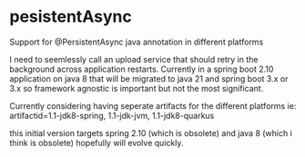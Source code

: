 # pesistentAsync
Support for @PersistentAsync java annotation in different platforms

I need to seemlessly call an upload service that should retry in the background across application restarts. Currently in a spring boot 2.10 application on java 8 that will be migrated to java 21 and spring boot 3.x or 3.x so framework agnostic is important but not the most significant.

Currently considering having seperate artifacts for the different platforms
ie: artifactid=1.1-jdk8-spring, 1.1-jdk-jvm, 1.1-jdk8-quarkus

this initial version targets spring 2.10 (which is obsolete) and java 8 (which i think is obsolete) hopefully will evolve quickly.

